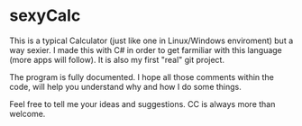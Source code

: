 # sexyCalc

This is a typical Calculator (just like one in Linux/Windows enviroment) but a way sexier.
I made this with C# in order to get farmiliar with this language (more apps will follow).
It is also my first "real" git project.

The program is fully documented.
I hope all those comments within the code, will help you understand why and how I do some things.

Feel free to tell me your ideas and suggestions.
CC is always more than welcome.
